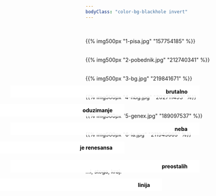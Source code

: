 ```yaml
---
bodyClass: "color-bg-blackhole invert"
---
```

<style>
.stripe {
 text-align: right;
 background-color: rgba(255,255,255, 0.9);
 padding: 0.5rem 2rem;
 position: relative;
 color: #000;
 font-weight: bold;
}
a {
	color: #fff;
}
</style>

<div style="top: 160px; right: 200px;" class="stripe">brutalno</div>
{{% img500px "1-pisa.jpg" "157754185" %}}

<div style="top: 160px; right: 400px;" class="stripe">oduzimanje</div>
{{% img500px "2-pobednik.jpg" "212740341" %}}

<div style="top: 160px; right: 200px;" class="stripe">neba</div>
{{% img500px "3-bg.jpg" "219841671" %}}

<div style="top: 160px; right: 400px;" class="stripe">je renesansa</div>
{{% img500px "4-nbg.jpg" "202711493" %}}

<div style="top: 160px; right: 200px;" class="stripe">preostalih</div>
{{% img500px "5-genex.jpg" "189097537" %}}

<div style="top: 160px; right: 300px;" class="stripe">linija</div>
{{% img500px "6-la.jpg" "211945665" %}}

<br><br><br><br>
...i, stoga, kraj.

